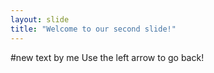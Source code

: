 ```yaml
---
layout: slide
title: "Welcome to our second slide!"
---
```

#new text by me
Use the left arrow to go back!